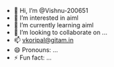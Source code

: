 - 👋 Hi, I’m @Vishnu-200651
- 👀 I’m interested in aiml
- 🌱 I’m currently learning aiml
- 💞️ I’m looking to collaborate on ...
- 📫 vkoripal@gitam.in
- 😄 Pronouns: ...
- ⚡ Fun fact: ...

<!---
Vishnu-200651/Vishnu-200651 is a ✨ special ✨ repository because its `README.md` (this file) appears on your GitHub profile.
You can click the Preview link to take a look at your changes.
--->
